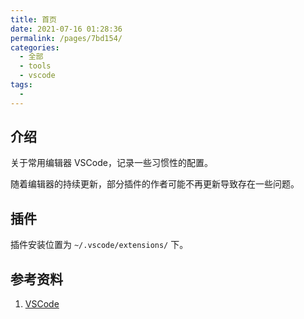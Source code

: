 ```yaml
---
title: 首页
date: 2021-07-16 01:28:36
permalink: /pages/7bd154/
categories: 
  - 全部
  - tools
  - vscode
tags: 
  - 
---
```


## 介绍

关于常用编辑器 VSCode，记录一些习惯性的配置。

随着编辑器的持续更新，部分插件的作者可能不再更新导致存在一些问题。




## 插件

插件安装位置为 `~/.vscode/extensions/` 下。



## 参考资料

1. [VSCode](https://code.visualstudio.com/docs)